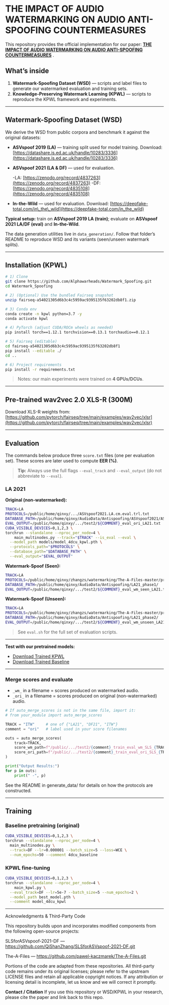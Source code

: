 # THE IMPACT OF AUDIO WATERMARKING ON AUDIO ANTI-SPOOFING COUNTERMEASURES

This repository provides the official implementation for our paper: **[THE IMPACT OF AUDIO WATERMARKING ON AUDIO ANTI-SPOOFING COUNTERMEASURES](https://someonepaper.com)** .

## What’s inside

1. **Watermark-Spoofing Dataset (WSD)** — scripts and label files to generate our watermarked evaluation and training sets.
2. **Knowledge-Preserving Watermark Learning (KPWL)** — scripts to reproduce the KPWL framework and experiments.

---

## Watermark-Spoofing Dataset (WSD)
We derive the WSD from public corpora and benchmark it against the original datasets:

* **ASVspoof 2019 (LA)** — training split used for model training. Download: [https://datashare.is.ed.ac.uk/handle/10283/3336](https://datashare.is.ed.ac.uk/handle/10283/3336)
* **ASVspoof 2021 (LA & DF)** — used for evaluation.

  -LA: [https://zenodo.org/record/4837263](https://zenodo.org/record/4837263)
  -DF: [https://zenodo.org/record/4835108](https://zenodo.org/record/4835108)
* **In-the-Wild** — used for evaluation. Download: [https://deepfake-total.com/in\_the\_wild](https://deepfake-total.com/in_the_wild)

**Typical setup:** train on **ASVspoof 2019 LA (train)**; evaluate on **ASVspoof 2021 LA/DF (eval)** and **In-the-Wild**.

The data generation utilities live in `data_generation/`. Follow that folder’s README to reproduce WSD and its variants (seen/unseen watermark splits).

---

## Installation (KPWL)

```bash
# 1) Clone
git clone https://github.com/Alphawarheads/Watermark_Spoofing.git
cd Watermark_Spoofing

# 2) (Optional) Use the bundled Fairseq snapshot
unzip fairseq-a54021305d6b3c4c5959ac9395135f63202db8f1.zip

# 3) Conda env
conda create -n kpwl python=3.7 -y
conda activate kpwl

# 4) PyTorch (adjust CUDA/ROCm wheels as needed)
pip install torch==1.12.1 torchvision==0.13.1 torchaudio==0.12.1

# 5) Fairseq (editable)
cd fairseq-a54021305d6b3c4c5959ac9395135f63202db8f1
pip install --editable ./
cd ..

# 6) Project requirements
pip install -r requirements.txt
```

> Notes: our main experiments were trained on **4 GPUs/DCUs**.

---

## Pre-trained wav2vec 2.0 XLS-R (300M)

Download XLS-R weights from: [https://github.com/pytorch/fairseq/tree/main/examples/wav2vec/xlsr](https://github.com/pytorch/fairseq/tree/main/examples/wav2vec/xlsr)

---

## Evaluation

The commands below produce three `score.txt` files (one per evaluation set). These scores are later used to compute **EER (%)**.

> **Tip:** Always use the full flags `--eval_track` and `--eval_output` (do not abbreviate to `--eval`).

### LA 2021

**Original (non-watermarked):**

```bash
TRACK=LA
PROTOCOLS=/public/home/qinxy/.../ASVspoof2021.LA.cm.eval.trl.txt
DATABASE_PATH=/public/home/qinxy/AudioData/Antispoofing/ASVspoof2021/ASVspoof2021_LA_eval/flac/
EVAL_OUTPUT=/public/home/qinxy/.../test2/${COMMENT}_eval_ori_LA21.txt
CUDA_VISIBLE_DEVICES=0,1,2,3 \
torchrun --standalone --nproc_per_node=4 \
    main_multinodes.py --track="$TRACK" --is_eval --eval \
  --model_path models/model_4dcu_kpwl.pth \
  --protocols_path="$PROTOCOLS" \
  --database_path="$DATABASE_PATH" \
  --eval_output="$EVAL_OUTPUT"
```

**Watermark-Spoof (Seen):**

```bash
TRACK=LA
PROTOCOLS=/public/home/qinxy/zhangzs/watermarking/The-A-Files-master/protocols/tagged/LA21/protocol_wm_75_only.txt
DATABASE_PATH=/public/home/qinxy/AudioData/Antispoofing/LA21_phase1/
EVAL_OUTPUT=/public/home/qinxy/.../test2/${COMMENT}_eval_wm_seen_LA21.txt
```

**Watermark-Spoof (Unseen):**

```bash
TRACK=LA
PROTOCOLS=/public/home/qinxy/zhangzs/watermarking/The-A-Files-master/protocols/tagged_phase2/LA21/split/protocol_wm_75_only.txt
DATABASE_PATH=/public/home/qinxy/AudioData/Antispoofing/LA21_phase2/
EVAL_OUTPUT=/public/home/qinxy/.../test2/${COMMENT}_eval_wm_unseen_LA21.txt
```

> See `eval.sh` for the full set of evaluation scripts.

---
**Test with our pretrained models:**
- [Download Trained KPWL](https://drive.google.com/file/d/13y5iuSVkCtkUh5Udyk0lBSS7uBMIAgM7/view?usp=drive_link)
- [Download Trained Baseline](https://drive.google.com/file/d/1OXhM-9KYpEgZXGd05Pslpy9yaZq1izmu/view?usp=drive_link)

---

### Merge scores and evaluate

* `_wm_` in a filename = scores produced on watermarked audio.
* `_ori_` in a filename = scores produced on original (non-watermarked) audio.

```python autoEval
# If auto_merge_scores is not in the same file, import it:
# from your_module import auto_merge_scores

TRACK = "ITW"     # one of {"LA21", "DF21", "ITW"}
comment = "ori"   # label used in your score filenames

outs = auto_merge_scores(
    track=TRACK,
    score_wm_path=f"/public/.../test2/{comment}_train_eval_wm_SLS_{TRACK}.txt",
    score_ori_path=f"/public/.../test2/{comment}_train_eval_ori_SLS_{TRACK}.txt",
)

print("Output Results:")
for p in outs:
    print(" -", p)
```

See the README in generate_data/ for details on how the protocols are constructed.

---

## Training

### Baseline pretraining (original)

```bash
CUDA_VISIBLE_DEVICES=0,1,2,3 \
torchrun --standalone --nproc_per_node=4 \
  main_multinodes.py \
  --track=DF --lr=0.000001 --batch_size=5 --loss=WCE \
  --num_epochs=50 --comment 4dcu_baseline
```

### KPWL fine-tuning

```bash
CUDA_VISIBLE_DEVICES=0,1,2,3 \
torchrun --standalone --nproc_per_node=4 \
    main_kpwl.py \
  --eval_track=DF --lr=5e-7 --batch_size=5 --num_epochs=2 \
  --model_path best_model.pth \
  --comment model_4dcu_kpwl
```

---
Acknowledgments & Third-Party Code

This repository builds upon and incorporates modified components from the following open-source projects:

SLSforASVspoof-2021-DF — https://github.com/QiShanZhang/SLSforASVspoof-2021-DF.git

The-A-Files — https://github.com/pawel-kaczmarek/The-A-Files.git

Portions of the code are adapted from these repositories. All third-party code remains under its original licenses; please refer to the upstream LICENSE files and retain all applicable copyright notices. If any attribution or licensing detail is incomplete, let us know and we will correct it promptly.

**Contact / Citation**
If you use this repository or WSD/KPWL in your research, please cite the paper and link back to this repo.

